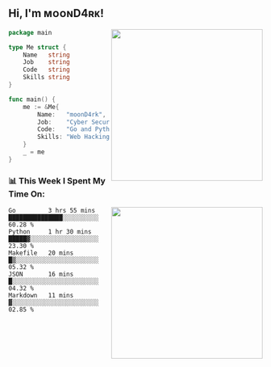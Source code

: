 <h2> Hi, I'm ᴍᴏᴏɴD4ʀᴋ!</h2>
<img align='right' src="https://github-readme-stats.vercel.app/api?username=moond4rk&show_icons=true&theme=radical" width="300">


```go
package main

type Me struct {
	Name   string
	Job    string
	Code   string
	Skills string
}

func main() {
	me := &Me{
		Name:   "moonD4rk",
		Job:    "Cyber Security Engineer",
		Code:   "Go and Python and Others",
		Skills: "Web Hacking ^o^",
	}
	_ = me
}
```



<h3>📊 This Week I Spent My Time On:</h3>
<img align='right' src="https://spotify-github-profile.vercel.app/api/view?uid=dayjackson56081&cover_image=true&theme=novatorem" width="300">

<!--START_SECTION:waka-->
```text
Go         3 hrs 55 mins   ███████████████░░░░░░░░░░   60.28 % 
Python     1 hr 30 mins    █████▓░░░░░░░░░░░░░░░░░░░   23.30 % 
Makefile   20 mins         █▒░░░░░░░░░░░░░░░░░░░░░░░   05.32 % 
JSON       16 mins         █░░░░░░░░░░░░░░░░░░░░░░░░   04.32 % 
Markdown   11 mins         ▓░░░░░░░░░░░░░░░░░░░░░░░░   02.85 % 
```
<!--END_SECTION:waka-->


